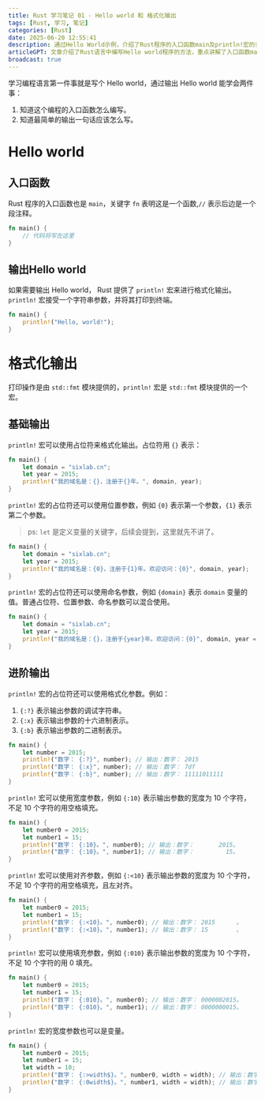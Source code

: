 ```yaml
---
title: Rust 学习笔记 01 - Hello world 和 格式化输出
tags: [Rust, 学习, 笔记]
categories: [Rust]
date: 2025-06-20 12:55:41
description: 通过Hello World示例，介绍了Rust程序的入口函数main及println!宏的多种格式化输出方法。
articleGPT: 文章介绍了Rust语言中编写Hello world程序的方法，重点讲解了入口函数main的结构和使用println!宏进行格式化输出的多种方式，包括普通占位符、位置参数、命名参数、格式化参数（如调试字符串、十六进制、二进制）、宽度设置、对齐方式、填充字符以及变量宽度的应用，通过代码示例展示了如何灵活控制输出格式。
broadcast: true
---
```


学习编程语言第一件事就是写个 Hello world，通过输出 Hello world 能学会两件事：

1. 知道这个编程的入口函数怎么编写。
2. 知道最简单的输出一句话应该怎么写。

# Hello world

## 入口函数

Rust 程序的入口函数也是 `main`，关键字 `fn` 表明这是一个函数,`//` 表示后边是一个段注释。

```rust
fn main() {
    // 代码将写在这里
}
```

## 输出Hello world

如果需要输出 Hello world， Rust 提供了 `println!` 宏来进行格式化输出。`println!` 宏接受一个字符串参数，并将其打印到终端。

```rust
fn main() {
    println!("Hello, world!");
}
```

# 格式化输出

打印操作是由 `std::fmt` 模块提供的，`println!` 宏是 `std::fmt` 模块提供的一个宏。

## 基础输出

`println!` 宏可以使用占位符来格式化输出。占位符用 `{}` 表示：

```rust
fn main() {
    let domain = "sixlab.cn";
    let year = 2015;
    println!("我的域名是：{}，注册于{}年。", domain, year);
}
```

`println!` 宏的占位符还可以使用位置参数，例如 `{0}` 表示第一个参数，`{1}` 表示第二个参数。

> ps: `let` 是定义变量的关键字，后续会提到，这里就先不讲了。

```rust
fn main() {
    let domain = "sixlab.cn";
    let year = 2015;
    println!("我的域名是：{0}，注册于{1}年。欢迎访问：{0}", domain, year);
}
```

`println!` 宏的占位符还可以使用命名参数，例如 `{domain}` 表示 `domain` 变量的值。普通占位符、位置参数、命名参数可以混合使用。

```rust
fn main() {
    let domain = "sixlab.cn";
    let year = 2015;
    println!("我的域名是：{}，注册于{year}年。欢迎访问：{0}", domain, year = year);
}
```

## 进阶输出

`println!` 宏的占位符还可以使用格式化参数。例如：

1. `{:?}` 表示输出参数的调试字符串。
2. `{:x}` 表示输出参数的十六进制表示。
3. `{:b}` 表示输出参数的二进制表示。

```rust
fn main() {
    let number = 2015;
    println!("数字： {:?}", number); // 输出：数字： 2015
    println!("数字： {:x}", number); // 输出：数字： 7df
    println!("数字： {:b}", number); // 输出：数字： 11111011111
}
```

`println!` 宏可以使用宽度参数，例如 `{:10}` 表示输出参数的宽度为 10 个字符，不足 10 个字符的用空格填充。

```rust
fn main() {
    let number0 = 2015;
    let number1 = 15;
    println!("数字： {:10}。", number0); // 输出：数字：       2015。
    println!("数字： {:10}。", number1); // 输出：数字：         15。
}
```

`println!` 宏可以使用对齐参数，例如 `{:<10}` 表示输出参数的宽度为 10 个字符，不足 10 个字符的用空格填充，且左对齐。

```rust
fn main() {
    let number0 = 2015;
    let number1 = 15;
    println!("数字： {:<10}。", number0); // 输出：数字： 2015      。
    println!("数字： {:<10}。", number1); // 输出：数字： 15        。
}
```

`println!` 宏可以使用填充参数，例如 `{:010}` 表示输出参数的宽度为 10 个字符，不足 10 个字符的用 0 填充。

```rust
fn main() {
    let number0 = 2015;
    let number1 = 15;
    println!("数字： {:010}。", number0); // 输出：数字： 0000002015。
    println!("数字： {:010}。", number1); // 输出：数字： 0000000015。
}
```

`println!` 宏的宽度参数也可以是变量。

```rust
fn main() {
    let number0 = 2015;
    let number1 = 15;
    let width = 10;
    println!("数字： {:>width$}。", number0, width = width); // 输出：数字：       2015。
    println!("数字： {:0width$}。", number1, width = width); // 输出：数字： 0000000015。
}
```
